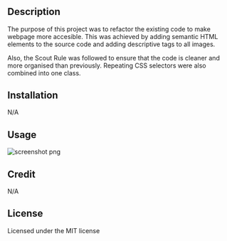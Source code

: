 # <Project-Horiseon>

## Description

The purpose of this project was to refactor the existing code to make webpage more accesible. This was achieved by adding semantic HTML elements to the source code and adding descriptive tags to all images. 

Also, the Scout Rule was followed to ensure that the code is cleaner and more organised than previously. Repeating CSS selectors were also combined into one class.

## Installation

N/A

## Usage

![screenshot png](https://user-images.githubusercontent.com/117371691/204109752-9665c3cf-a668-42f1-86af-6d11ec0c0873.png)

## Credit

N/A

## License

Licensed under the MIT license

